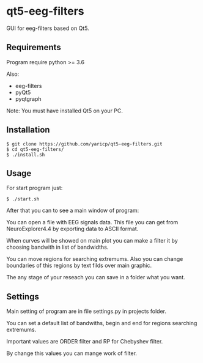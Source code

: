 # qt5-eeg-filters

GUI for eeg-filters based on Qt5.

## Requirements

Program require python >= 3.6

Also:

* eeg-filters
* pyQt5
* pyqtgraph

Note: You must have installed Qt5  on your PC.

## Installation



```
$ git clone https://github.com/yaricp/qt5-eeg-filters.git
$ cd qt5-eeg-filters/
$ ./install.sh
```

## Usage

For start program just:

```
$ ./start.sh
```

After that you can to see a main window of program:

You can open a file with EEG signals data.
This file you can get from NeuroExplorer4.4 by exporting data to ASCII format.

When curves will be showed on main plot you can make a filter it by choosing bandwith in list of bandwidths.

You can move regions for searching extremums. Also you can change boundaries of this regions by text filds over main graphic.

The any stage of your reseach you can save in a folder what you want.


## Settings

Main setting of program are in file settings.py in projects folder.

You can set a default list of bandwiths, begin and end for regions searching extremums.

Important values are ORDER filter and RP for Chebyshev filter.

By change this values you can mange work of filter.

